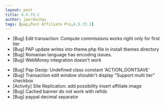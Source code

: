 ```yaml
---
layout: post
title: 4.5.73.1
author: jperdochqu
tags: [pap,Post Affiliate Pro,4.5.73.1]
---
```


- [Bug] Edit transaction: Compute commissions works right only for first tier
- [Bug] PAP update writes into theme.php file in install themes directory
- [Bug] Romanian language has encoding issues.
- [Bug] WebMoney integration doesn't work

<!--more-->

- [Bug] Pap Geoip: Undefined class constant 'ACTION_DONTSAVE'
- [Bug] Transaction edit window shouldn't display &quot;Support multi tier&quot; checkbox
- [Activity] Site Replication: add possibility insert affiliate image
- [Bug] Cached banner do not work with refids
- [Bug] paypal decimal separator
